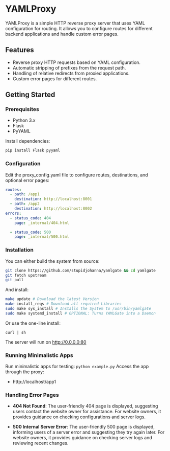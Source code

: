 # YAMLProxy

YAMLProxy is a simple HTTP reverse proxy server that uses YAML configuration for routing. It allows you to configure routes for different backend applications and handle custom error pages.

## Features

- Reverse proxy HTTP requests based on YAML configuration.
- Automatic stripping of prefixes from the request path.
- Handling of relative redirects from proxied applications.
- Custom error pages for different routes.

## Getting Started

### Prerequisites

- Python 3.x
- Flask
- PyYAML

Install dependencies:

```bash
pip install Flask pyyaml
```
### Configuration
Edit the proxy_config.yaml file to configure routes, destinations, and optional error pages:
```yaml
routes:
  - path: /app1
    destination: http://localhost:8001
  - path: /app2
    destination: http://localhost:8002
errors:
  - status_code: 404
    page: _internal/404.html

  - status_code: 500
    page: _internal/500.html
```
### Installation
You can either build the system from source:
```sh
git clone https://github.com/stupidjohanna/yamlgate && cd yamlgate
git fetch upstream
git pull
```
And install:
```sh
make update # Download the latest Version
make install_reqs # Download all required Libraries
sudo make sys_install # Installs the System to /usr/bin/yamlgate
sudo make systemd_install # OPTIONAL: Turns YAMLGate into a Daemon

```

Or use the one-line install:

`curl | sh`


The server will run on http://0.0.0.0:80 

### Running Minimalistic Apps
Run minimalistic apps for testing:
`python example.py`
Access the app through the proxy:
* http://localhost/app1
### Handling Error Pages
* **404 Not Found**:
    The user-friendly 404 page is displayed, suggesting users contact the website owner for assistance. For website owners, it provides guidance on checking configurations and server logs.

* **500 Internal Server Error**:
    The user-friendly 500 page is displayed, informing users of a server error and suggesting they try again later. For website owners, it provides guidance on checking server logs and reviewing recent changes.
